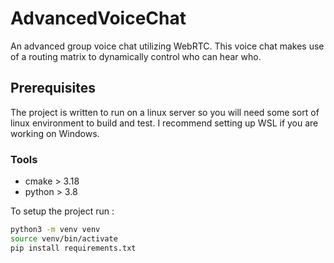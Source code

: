 # AdvancedVoiceChat
An advanced group voice chat utilizing WebRTC. This voice chat makes use of a routing matrix to dynamically control who can hear who.

## Prerequisites
The project is written to run on a linux server so you will need some sort of linux environment to build and test. I recommend setting up WSL if you are working on Windows. 

### Tools
- cmake > 3.18
- python > 3.8

To setup the project run :
```bash
python3 -m venv venv
source venv/bin/activate
pip install requirements.txt
```
